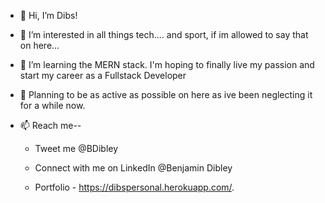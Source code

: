 - 👋 Hi, I’m Dibs!
- 👀 I’m interested in all things tech.... and sport, if im allowed to say that on here...
- 🌱 I’m learning the MERN stack. I'm hoping to finally live my passion and start my career as a Fullstack Developer
- 💞️ Planning to be as active as possible on here as ive been neglecting it for a while now.
- 📫  Reach me--

   - Tweet me @BDibley   
    
   
   - Connect with me on LinkedIn @Benjamin Dibley


  - Portfolio - https://dibspersonal.herokuapp.com/.



    

